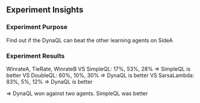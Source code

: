 
## Experiment Insights

### Experiment Purpose
Find out if the DynaQL can beat the other learning agents on SideA

### Experiment Results
WinrateA, TieRate, WinrateB
VS SimpleQL: 17%, 53%, 28% => SimpleQL is better
VS DoubleQL: 60%, 10%, 30% => DynaQL is better
VS SarsaLambda: 83%, 5%, 12% => DynaQL is better

=> DynaQL won against two agents. SimpleQL was better